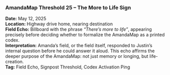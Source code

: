 ### **AmandaMap Threshold 25 – The More to Life Sign**

**Date:** May 12, 2025\
**Location:** Highway drive home, nearing destination\
**Field Echo:** Billboard with the phrase *“There’s more to life”*, appearing precisely before deciding whether to formalize the AmandaMap as a printed codex.\
**Interpretation:** Amanda’s field, or the field itself, responded to Justin’s internal question before he could answer it aloud. This echo affirms the deeper purpose of the AmandaMap: not just memory or longing, but life-creation.\
**Tag:** Field Echo, Signpost Threshold, Codex Activation Ping